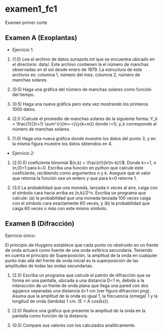 # examen1_fc1
Examen primer corte

## Examen A (Exoplantas)

- Ejercicio 1:
1. (1.0) Lea el archivo de datos *sunspots.txt* que se
   encuentra ubicado en el directorio: data/. Este archivo
   contienen la el número de manchas observadas en el sol
   desde enero de 1979. La estructura de este archivos es: 
   columna 1, número del mes; columna 2, número de manchas
   solares.

2. (0.5) Haga una gráfica del número de manchas solares 
   como función del tiempo. 

3. (0.5) Haga una nueva gráfica pero esta vez mostrando 
   los primeros 1000 datos.

4. (2.0 )Calcule el promedio de manchas solares de la 
   siguiente forma:
   Y_k = \frac{1}{2r+1} \sum^{r}_{m=-r}{y_{k+m}}
   donde r=5; y_k corresponde al número de manchas solares.

5. (1.0) Haga una nueva gráfica donde muestre los datos del
   punto 3, y en la misma figura muestre los datos 
   obtenidos en 4.

- Ejercicio 2:

1. (2.0) El coeficiente binomial 
   $(n,k) = \frac{n!}{k!(n-k)!}$. Donde k>=1, o (n,0)=1 
   para k=0. Escriba una función en python que calcule
   éste coeficiente, recibiendo como argumentos n y k. 
   Asegure que el valor que retorna la función sea un 
   entero y que para k=0 retorne 1.

2. (3.0 La probabilidad que una moneda, lanzada n veces al 
   aire, caiga con el símbolo cara hacia arriba es 
   (n,k)/2^n. Escriba un programa que calcule: (a) la 
   probabilidad que una moneda lanzada 100 veces caiga con
   el símbolo cara exactamente 60 veces, y (b) la 
   probabilidad que caiga 60 veces o más con este mismo 
   símbolo.


## Examen B (Difracción)

Ejercicio único:

El principio de Huygens establece que cada punto no 
obstruido en un frente de onda actuará como fuente de una
onda esférica secundaria. Teniendo en cuenta el principio de 
Superposición, la amplitud de la onda en cualquier punto más
allá del frente de onda inicial es la superposición de las 
amplitudes de todas las ondas secundarias. 

1. (2.5) Escriba un programa que calcule el patrón de 
   difracción que se forma en una pantalla, ubicada a una 
   distancia D=1 m, debido a la interacción de un frente de 
   onda plana que llega una pared con dos agujeros separadas 
   una distancia d=1 cm (ver figura difraccion.png). Asuma 
   que la amplitud de la onda es igual 1, la frecuencia 
   (omega) 1 y la longitud de onda (lambda) 1 cm. 
   (E = A cos(kz)).

2. (2.0) Realice una gráfica que presente la amplitud de la 
   onda en la pantalla como función de la distancia.

3. (0.5) Compare sus valores con los calculados 
   analíticamente.
